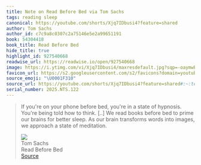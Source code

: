 ```yaml
---
title: Note on Read Before Bed via Tom Sachs
tags: reading sleep
canonical: https://youtube.com/shorts/Xjq7IDbusi4?feature=shared
author: Tom Sachs
author_id: c7c9a8c0307c2a75146e5e2a99651191
book: 54304418
book_title: Read Before Bed
hide_title: true
highlight_id: 927540668
readwise_url: https://readwise.io/open/927540668
image: https://i.ytimg.com/vi/Xjq7IDbusi4/maxresdefault.jpg?sqp=-oaymwEmCIAKENAF8quKqQMa8AEB-AG2CIACgA-KAgwIABABGH8gRygyMA8=&rs=AOn4CLDknpS_KPdHhFLcODq_nNUZyw8trQ
favicon_url: https://s2.googleusercontent.com/s2/favicons?domain=youtube.com
source_emoji: "\U0001F310"
source_url: https://youtube.com/shorts/Xjq7IDbusi4?feature=shared#:~:text=If%20you%27re%20on,state%20of%20meditation.
serial_number: 2025.NTS.122
---
```

> If you're on your phone before bed, you're in a state of hypnosis. You're being told how to think. [..] We read books before bed to prime our brains for better sleep. As our brain transforms words into images, we approach a state of meditation.
> <div class="quoteback-footer"><div class="quoteback-avatar"><img class="mini-favicon" src="https://s2.googleusercontent.com/s2/favicons?domain=youtube.com"></div><div class="quoteback-metadata"><div class="metadata-inner"><span style="display:none">FROM:</span><div aria-label="Tom Sachs" class="quoteback-author"> Tom Sachs</div><div aria-label="Read Before Bed" class="quoteback-title"> Read Before Bed</div></div></div><div class="quoteback-backlink"><a target="_blank" aria-label="go to the full text of this quotation" rel="noopener" href="https://youtube.com/shorts/Xjq7IDbusi4?feature=shared#:~:text=If%20you%27re%20on,state%20of%20meditation." class="quoteback-arrow"> Source</a></div></div>